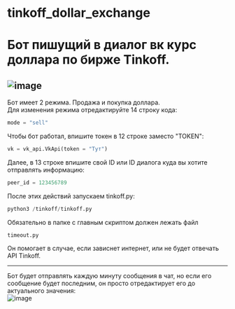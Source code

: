 # tinkoff_dollar_exchange
# Бот пишущий в диалог вк курс доллара по бирже Tinkoff.  
  
![image](https://user-images.githubusercontent.com/40400854/156064299-925afc91-fce8-47b7-8d2b-e652ed0692e4.png)  
---
Бот имеет 2 режима. Продажа и покупка доллара.  
Для изменения режима отредактируйте 14 строку кода:  
```python
mode = "sell"
```  
Чтобы бот работал, впишите токен в 12 строке заместо "TOKEN":  
```python
vk = vk_api.VkApi(token = "Тут") 
```  
Далее, в 13 строке впишите свой ID или ID диалога куда вы хотите отправлять информацию:  
```python
peer_id = 123456789
```  
После этих действий запускаем tinkoff.py:  
```python
python3 /tinkoff/tinkoff.py
```  
Обязательно в папке с главным скриптом должен лежать файл
```
timeout.py
```  
Он помогает в случае, если зависнет интернет, или не будет отвечать API Tinkoff.  
***
Бот будет отправлять каждую минуту сообщения в чат, но если его сообщение будет последним, он просто отредактирует его до актуального значения:  
![image](https://user-images.githubusercontent.com/40400854/156065389-261ba869-03a0-442b-b046-2786a02ef445.png)
